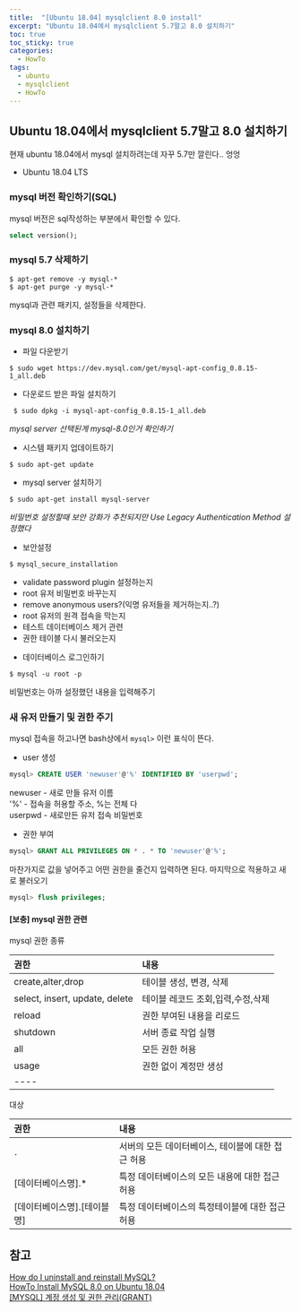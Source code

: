 ```yaml
---
title:  "[Ubuntu 18.04] mysqlclient 8.0 install"
excerpt: "Ubuntu 18.04에서 mysqlclient 5.7말고 8.0 설치하기"
toc: true
toc_sticky: true
categories:
  - HowTo
tags:
  - ubuntu
  - mysqlclient
  - HowTo
---
```

## Ubuntu 18.04에서 mysqlclient 5.7말고 8.0 설치하기  
현재 ubuntu 18.04에서 mysql 설치하려는데 자꾸 5.7만 깔린다.. 엉엉  

* Ubuntu 18.04 LTS  

### mysql 버전 확인하기(SQL)  


mysql 버전은 sql작성하는 부분에서 확인할 수 있다.
```sql
select version();
```


### mysql 5.7 삭제하기  


```
$ apt-get remove -y mysql-*
$ apt-get purge -y mysql-*
```
mysql과 관련 패키지, 설정들을 삭제한다.  


### mysql 8.0 설치하기 


* 파일 다운받기   
```
$ sudo wget https://dev.mysql.com/get/mysql-apt-config_0.8.15-1_all.deb
```


* 다운로드 받은 파일 설치하기  
```
 $ sudo dpkg -i mysql-apt-config_0.8.15-1_all.deb
 ```
*mysql server 선택된게 mysql-8.0인거 확인하기*  


* 시스템 패키지 업데이트하기  
```
$ sudo apt-get update
```


* mysql server 설치하기  
```
$ sudo apt-get install mysql-server
```
*비밀번호 설정할때 보안 강화가 추천되지만 Use Legacy Authentication Method 설정했다*


* 보안설정  
```
$ mysql_secure_installation
```
  + validate password plugin 설정하는지  
  + root 유저 비밀번호 바꾸는지  
  + remove anonymous users?(익명 유저들을 제거하는지..?)  
  + root 유저의 원격 접속을 막는지  
  + 테스트 데이터베이스 제거 관련  
  + 권한 테이블 다시 불러오는지  



* 데이터베이스 로그인하기  
```
$ mysql -u root -p
```
비밀번호는 아까 설정했던 내용을 입력해주기  



### 새 유저 만들기 및 권한 주기  


mysql 접속을 하고나면 bash상에서 <code>mysql></code> 이런 표식이 뜬다.  
* user 생성  
```sql
mysql> CREATE USER 'newuser'@'%' IDENTIFIED BY 'userpwd';
```
newuser - 새로 만들 유저 이름  
'%' - 접속을 허용할 주소, %는 전체 다  
userpwd - 새로만든 유저 접속 비밀번호  



* 권한 부여  
```sql
mysql> GRANT ALL PRIVILEGES ON * . * TO 'newuser'@'%';
```
마찬가지로 값을 넣어주고 어떤 권한을 줄건지 입력하면 된다.
마지막으로 적용하고 새로 불러오기
```sql
mysql> flush privileges;
```



#### [보충] mysql 권한 관련  


mysql 권한 종류  

| 권한 | 내용 |
|:-------|:------|
| create,alter,drop    | 테이블 생성, 변경, 삭제   |
| select, insert, update, delete   | 테이블 레코드 조회,입력,수정,삭제   |
| reload   | 권한 부여된 내용을 리로드    |
| shutdown   | 서버 종료 작업 실행    |
| all   | 모든 권한 허용   |
| usage   | 권한 없이 계정만 생성   |
|----

대상  

| 권한 | 내용 |
|:-------|:-------|
| <code>*.*</code> | 서버의 모든 데이터베이스, 테이블에 대한 접근 허용 |
| [데이터베이스명].*  | 특정 데이터베이스의 모든 내용에 대한 접근 허용  |
| [데이터베이스명].[테이블명] | 특정 데이터베이스의 특정테이블에 대한 접근 허용 |


## 참고
[How do I uninstall and reinstall MySQL?](https://www.digitalocean.com/community/questions/how-do-i-uninstall-and-reinstall-mysql)  
[HowTo Install MySQL 8.0 on Ubuntu 18.04](https://www.fosstechnix.com/install-mysql-8-on-ubuntu/)  
[[MYSQL] 계정 생성 및 권한 관리(GRANT)](https://extbrain.tistory.com/44)  